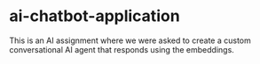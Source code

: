 # ai-chatbot-application
This is an AI assignment where we were asked to create a custom conversational AI agent that responds using the embeddings.
